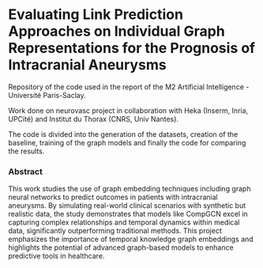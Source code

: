 #  Evaluating Link Prediction Approaches on Individual Graph Representations for the Prognosis of Intracranial Aneurysms

Repository of the code used in the report of the M2 Artificial Intelligence - Université Paris-Saclay.

Work done on neurovasc project in collaboration with Heka (Inserm, Inria, UPCité) and Institut du Thorax (CNRS, Univ Nantes).

The code is divided into the generation of the datasets, creation of the baseline, training of the graph models and finally the code for comparing the results.

### Abstract
This work studies the use of graph embedding techniques including graph neural networks to predict outcomes in patients with intracranial aneurysms. By simulating real-world clinical scenarios with synthetic but realistic data, the study demonstrates that models like CompGCN excel in capturing complex relationships and temporal dynamics within medical data, significantly outperforming traditional methods. This project emphasizes the importance of temporal knowledge graph embeddings and highlights the potential of advanced graph-based models to enhance predictive tools in healthcare.
